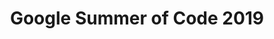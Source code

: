---
layout: gsoc
title: "Google Summer of Code 2019"
permalink: /programs/gsoc/2019
excerpt: "Layer5 Community - Google Summer of Code 2019"
image: images/programs/gsoc.png
thumbnail: images/program/gsoc.svg
link: /programs/gsoc/2019

community_what: >
  Layer5 community represents the largest collection of cloud native management integrations in the world.
  We build projects to provide learning environments, deployment and operational best practices, performance benchmarks,
  create documentation, share networking opportunities, and more. Our shared commitment to the open source spirit pushes
  Layer5 projects forward. New members are always welcome.
community_open_source: >
  Layer5 projects are open source software. Anyone can download, use, work on, and share it with others.
  It's built on principles like collaboration, globalism, and innovation. Layer5 projects are distributed under the terms of Apache v2.
community_gsoc_participation: >
  The key component of these projects is our Community. This community, which you will join as a participant in Google Summer of Code,
  is improving the world of diverse cloud native systems. Your contributions will affect people you've never met.
  The Layer5 community includes software engineers, researchers, students, artists, system administrators, operators and web designers — all of whom
  will be happy to help you get started.
community_belief: >
  We believe that all contributors should expect and be part of a safe and friendly environment for constructive contribution.
  We can more effectively and successfully compare and challenge different ideas to find the best solutions for advancement,
  while building the size, diversity, and strength of our community.

video_embed: >
  <iframe
    width="100%"
    height="220.5"
    src="https://www.youtube.com/embed/0yN5T5LB9ps"
    frameborder="0"
    allow="accelerometer; autoplay; encrypted-media; gyroscope; picture-in-picture"
    allowfullscreen
  ></iframe>

projects:
  - name: "Meshery"
    description: >
      Meshery is the cloud native manager for lifecycle, configuration and performance management of Kubernetes clusters and any workload.
      See [Meshery](/) for more information.
  - name: "Linkerd and Envoy"
    description: >
      Linkerd is an ultralight service mesh for Kubernetes and beyond: [Linkerd](https://linkerd.io). Envoy is an open source edge and service proxy,
      designed for cloud-native applications: [Envoy](https://www.envoyproxy.io).
  - name: "Benchmarks for Linkerd and Envoy"
    description: >
      Description: Linkerd, like other service meshes, is plagued by the question of adopters asking: "what's the performance overhead of the service mesh?".
      Envoy does not publish performance test results (see [How fast is Envoy](https://www.envoyproxy.io/docs/envoy/latest/faq/performance/how_fast_is_envoy)).
      Linkerd, Istio, Envoy and other service meshes lack a consistent set of performance benchmarks. Even if Envoy were to publish performance results,
      users still wouldn't be able to compare overhead between Linkerd and Envoy. The project idea here is to build a multi-mesh performance benchmark tool.

recommended_skills: "Golang, JavaScript, Kubernetes"

mentors:
  - "Lee Calcote (@[lcalcote](https://twitter.com/lcalcote))"
  - "Girish Ranganathan (@[ingenious_G](https://twitter.com/ingenious_G))"

issues:
  - "https://github.com/envoyproxy/envoy/issues/5536"
  - "https://discourse.linkerd.io/t/linkerd-performance/146"
---